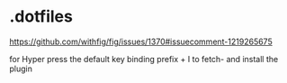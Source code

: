 # .dotfiles


https://github.com/withfig/fig/issues/1370#issuecomment-1219265675


for Hyper 
press the default key binding prefix + I to fetch- and install the plugin

